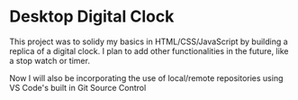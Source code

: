 # Desktop Digital Clock

This project was to solidy my basics in HTML/CSS/JavaScript
by building a replica of a digital clock. I plan to add other
functionalities in the future, like a stop watch or timer.

Now I will also be incorporating the use of local/remote
repositories using VS Code's built in Git Source Control
